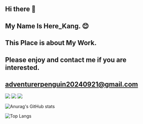 ## Hi there 👋

## My Name Is Here_Kang. 😊
## This Place is about My Work.
## Please enjoy and contact me if you are interested. 

## adventurerpenguin20240921@gmail.com

<img src="https://img.shields.io/badge/react-20232a.svg?style=for-the-badge&logo=react&logoColor=61DAFB" />
<img src="https://img.shields.io/badge/python-20232a.svg?style=for-the-badge&logo=python&logoColor=61DAFB" />
<img src="https://img.shields.io/badge/pytorch-20232a.svg?style=for-the-badge&logo=pytorch&logoColor=61DAFB" />


![Anurag's GitHub stats](https://github-readme-stats.vercel.app/api?username=IncrediblePenguinLovers&show_icons=true&theme=radical)


![Top Langs](https://github-readme-stats.vercel.app/api/top-langs/?username=IncrediblePenguinLovers&layout=compact)

<!--
**IncrediblePenguinLovers/IncrediblePenguinLovers** is a ✨ _special_ ✨ repository because its `README.md` (this file) appears on your GitHub profile.

Here are some ideas to get you started:

- 🔭 I’m currently working on ...
- 🌱 I’m currently learning ...
- 👯 I’m looking to collaborate on ...
- 🤔 I’m looking for help with ...
- 💬 Ask me about ...
- 📫 How to reach me: ...
- 😄 Pronouns: ...
- ⚡ Fun fact: ...
-->
